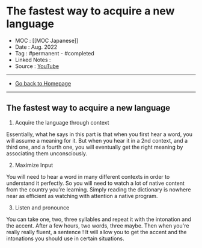 # The fastest way to acquire a new language
- MOC : [[MOC Japanese]]
- Date : Aug. 2022
- Tag : #permanent - #completed 
- Linked Notes : 
- Source : [YouTube](https://youtube.com/)
-------------------
- [Go back to Homepage](https://misudashi.ga/)
-----

## The fastest way to acquire a new language
1. Acquire the language through context

Essentially, what he says in this part is that when you first hear a word, you will assume a meaning for it. But when you hear it in a 2nd context, and a third one, and a fourth one, you will eventually get the right meaning by associating them unconsciously.

2. Maximize Input

You will need to hear a word in many different contexts in order to understand it perfectly. So you will need to watch a lot of native content from the country you're learning. Simply reading the dictionary is nowhere near as efficient as watching with attention a native program.

3. Listen and pronounce

You can take one, two, three syllables and repeat it with the intonation and the accent. After a few hours, two words, three maybe. Then when you're really really fluent, a sentence ! It will allow you to get the accent and the intonations you should use in certain situations.